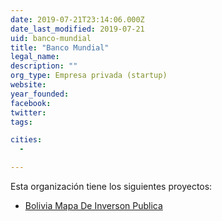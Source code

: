 ```yaml
---
date: 2019-07-21T23:14:06.000Z
date_last_modified: 2019-07-21
uid: banco-mundial
title: "Banco Mundial"
legal_name: 
description: ""
org_type: Empresa privada (startup)
website: 
year_founded: 
facebook: 
twitter: 
tags:

cities: 
  - 

---
```


Esta organización tiene los siguientes proyectos:

- [Bolivia Mapa De Inverson Publica](/proyectos/bolivia-mapa-de-inverson-publica)
